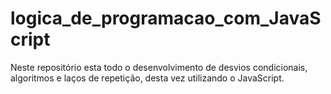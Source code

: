 # logica_de_programacao_com_JavaScript
Neste repositório esta todo o desenvolvimento de desvios condicionais, algoritmos e laços de repetição, desta vez utilizando o JavaScript.
